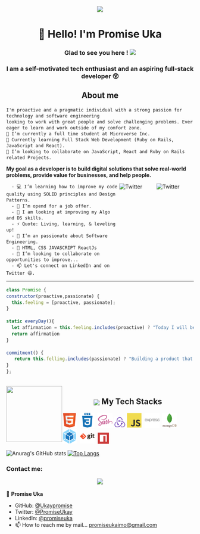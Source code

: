 <div id="header" align="center">
  <img src="https://media.giphy.com/media/f3iwJFOVOwuy7K6FFw/giphy.gif" width="500"/>
</div>

<h1 align="center">👋 Hello! I'm Promise Uka</h1>
<h3 align="center" > Glad to see you here ! <img src="https://media.giphy.com/media/mGcNjsfWAjY5AEZNw6/giphy.gif" width="50"> </h3>  
 <h3 align="center" > I am a self-motivated tech enthusiast and an aspiring full-stack developer 😲 </h3>
  <h2 align="center"> About me </h2>
  
 ```
I'm proactive and a pragmatic individual with a strong passion for technology and software engineering
looking to work with great people and solve challenging problems. Ever eager to learn and work outside of my comfort zone.
🔭 I’m currently a full time student at Microverse Inc.
🌱 Currently learning Full Stack Web Development (Ruby on Rails, JavaScript and React).
👯 I’m looking to collaborate on JavaScript, React and Ruby on Rails related Projects.
```
  
**My goal as a developer is to build digital solutions that solve real-world problems, provide value for businesses, and help people.**

<a href="https://twitter.com/PromiseUkay" target="_blank"><img src="https://cdn2.iconfinder.com/data/icons/social-media-2199/64/social_media_isometric_6-twitter-512.png" height="100px" width="100px" alt="Twitter" align="right"></a><a href="https://www.linkedin.com/in/promiseuka/" target="_blank"><img src="https://cdn2.iconfinder.com/data/icons/social-media-2199/64/social_media_isometric_14-linkedin-512.png" height="100px" width="100px" alt="Twitter" align="right"></a>

```
  - 💻 I’m learning how to improve my code quality using SOLID principles and Design Patterns. 
  - 👀 I’m opend for a job offer.
  - 💬 I am looking at improving my Algo and DS skills.
  - ⚡ Quote: Living, learning, & leveling up!
  - 👀 I’m an passionate about Software Engineering.
  - 🌱 HTML, CSS JAVASCRIPT ReactJs
  - 💞️ I’m looking to collaborate on opportunities to improve...
  - 📫 Let's connect on LinkedIn and on Twitter 😄.
  ```
  ----------------
  
  ```javascript
class Promise {
  constructor(proactive,passionate) {
    this.feeling = [proactive, passionate];
  }
  
  static everyDay(){
    let affirmation = this.feeling.includes(proactive) ? "Today I will be proactive" : " I will put in great passion";
    return affirmation
  }
  
  commitment() {
     return this.felling.includes(passionate) ? "Building a product that will help humanity" : " An opportunity driven by passion";
  }
};
```
  
  <br> 
  <img align="left" width="150px" height="150px" src="https://octocat-generator-assets.githubusercontent.com/my-octocat-1608216254364.png">
  
<h2 align="center">
<img src="https://media.giphy.com/media/j2pOGeGYKe2xCCKwfi/giphy.gif" width="70" align="center">
  My Tech Stacks
</h2>

<p>
  <img src="https://github.com/devicons/devicon/blob/master/icons/html5/html5-original.svg" title="HTML5" alt="HTML" width="40" height="40"/>&nbsp;
  <img src="https://github.com/devicons/devicon/blob/master/icons/css3/css3-plain-wordmark.svg"  title="CSS3" alt="CSS" width="40" height="40"/>&nbsp;
  <img src="https://raw.githubusercontent.com/devicons/devicon/master/icons/sass/sass-original.svg" alt="sass" width="40" height="40"/>
  <code><img height="30" src="https://raw.githubusercontent.com/github/explore/80688e429a7d4ef2fca1e82350fe8e3517d3494d/topics/redux/redux.png"></code>
  <img src="https://github.com/devicons/devicon/blob/master/icons/javascript/javascript-original.svg" title="JavaScript" alt="JavaScript" width="40" 
 <img src="https://github.com/devicons/devicon/blob/master/icons/nodejs/nodejs-original-wordmark.svg" title="NodeJS" alt="NodeJS" width="40" height="40"/>&nbsp;
  <img src="https://github.com/devicons/devicon/blob/master/icons/express/express-original-wordmark.svg" title="Express" alt="Express" width="40" height="40"/>&nbsp; 
  <img src="https://github.com/devicons/devicon/blob/master/icons/mongodb/mongodb-original-wordmark.svg" title="Mongodb" alt="Mongodb" width="40" height="40"/>&nbsp;  
  <img src="https://github.com/devicons/devicon/blob/master/icons/webpack/webpack-original.svg" title="Webpack" alt="Webpack" width="40" height="40"/>&nbsp;
  <img src="https://github.com/devicons/devicon/blob/master/icons/git/git-original-wordmark.svg" title="Git" alt="Git" width="40" height="40"/>&nbsp;
  <code><img height="30" src="https://raw.githubusercontent.com/github/explore/80688e429a7d4ef2fca1e82350fe8e3517d3494d/topics/npm/npm.png"></code>

</p>

  ![Anurag's GitHub stats](https://github-readme-stats.vercel.app/api?username=Ukaypromise&show_icons=true&theme=radical)
  [![Top Langs](https://github-readme-stats.vercel.app/api/top-langs/?username=Ukaypromise)](https://github.com/Ukaypromise/github-readme-stats)
  ### Contact me:
  <p align="center"> <img src="https://user-images.githubusercontent.com/85847249/189156980-6d988587-e6ad-4bcc-af84-4e0a44499133.gif">
  
👤 **Promise Uka**

- GitHub: [@Ukaypromise](https://github.com/Ukaypromise/)
- Twitter: [@PromiseUkay](https://twitter.com/PromiseUkay)
- LinkedIn: [@promiseuka](https://www.linkedin.com/in/promiseuka)
- 📫 How to reach me by mail...
promiseukaimo@gmail.com
  


<!---
Ukaypromise/Ukaypromise is a ✨ special ✨ repository because its `README.md` (this file) appears on your GitHub profile.
You can click the Preview link to take a look at your changes.
--->
